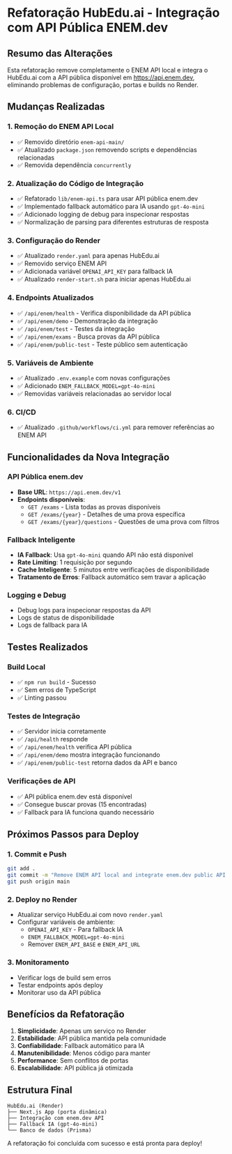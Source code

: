 # Refatoração HubEdu.ai - Integração com API Pública ENEM.dev

## Resumo das Alterações

Esta refatoração remove completamente o ENEM API local e integra o HubEdu.ai com a API pública disponível em https://api.enem.dev, eliminando problemas de configuração, portas e builds no Render.

## Mudanças Realizadas

### 1. Remoção do ENEM API Local
- ✅ Removido diretório `enem-api-main/`
- ✅ Atualizado `package.json` removendo scripts e dependências relacionadas
- ✅ Removida dependência `concurrently`

### 2. Atualização do Código de Integração
- ✅ Refatorado `lib/enem-api.ts` para usar API pública enem.dev
- ✅ Implementado fallback automático para IA usando `gpt-4o-mini`
- ✅ Adicionado logging de debug para inspecionar respostas
- ✅ Normalização de parsing para diferentes estruturas de resposta

### 3. Configuração do Render
- ✅ Atualizado `render.yaml` para apenas HubEdu.ai
- ✅ Removido serviço ENEM API
- ✅ Adicionada variável `OPENAI_API_KEY` para fallback IA
- ✅ Atualizado `render-start.sh` para iniciar apenas HubEdu.ai

### 4. Endpoints Atualizados
- ✅ `/api/enem/health` - Verifica disponibilidade da API pública
- ✅ `/api/enem/demo` - Demonstração da integração
- ✅ `/api/enem/test` - Testes da integração
- ✅ `/api/enem/exams` - Busca provas da API pública
- ✅ `/api/enem/public-test` - Teste público sem autenticação

### 5. Variáveis de Ambiente
- ✅ Atualizado `.env.example` com novas configurações
- ✅ Adicionado `ENEM_FALLBACK_MODEL=gpt-4o-mini`
- ✅ Removidas variáveis relacionadas ao servidor local

### 6. CI/CD
- ✅ Atualizado `.github/workflows/ci.yml` para remover referências ao ENEM API

## Funcionalidades da Nova Integração

### API Pública enem.dev
- **Base URL**: `https://api.enem.dev/v1`
- **Endpoints disponíveis**:
  - `GET /exams` - Lista todas as provas disponíveis
  - `GET /exams/{year}` - Detalhes de uma prova específica
  - `GET /exams/{year}/questions` - Questões de uma prova com filtros

### Fallback Inteligente
- **IA Fallback**: Usa `gpt-4o-mini` quando API não está disponível
- **Rate Limiting**: 1 requisição por segundo
- **Cache Inteligente**: 5 minutos entre verificações de disponibilidade
- **Tratamento de Erros**: Fallback automático sem travar a aplicação

### Logging e Debug
- Debug logs para inspecionar respostas da API
- Logs de status de disponibilidade
- Logs de fallback para IA

## Testes Realizados

### Build Local
- ✅ `npm run build` - Sucesso
- ✅ Sem erros de TypeScript
- ✅ Linting passou

### Testes de Integração
- ✅ Servidor inicia corretamente
- ✅ `/api/health` responde
- ✅ `/api/enem/health` verifica API pública
- ✅ `/api/enem/demo` mostra integração funcionando
- ✅ `/api/enem/public-test` retorna dados da API e banco

### Verificações de API
- ✅ API pública enem.dev está disponível
- ✅ Consegue buscar provas (15 encontradas)
- ✅ Fallback para IA funciona quando necessário

## Próximos Passos para Deploy

### 1. Commit e Push
```bash
git add .
git commit -m "Remove ENEM API local and integrate enem.dev public API with gpt-4o-mini fallback"
git push origin main
```

### 2. Deploy no Render
- Atualizar serviço HubEdu.ai com novo `render.yaml`
- Configurar variáveis de ambiente:
  - `OPENAI_API_KEY` - Para fallback IA
  - `ENEM_FALLBACK_MODEL=gpt-4o-mini`
  - Remover `ENEM_API_BASE` e `ENEM_API_URL`

### 3. Monitoramento
- Verificar logs de build sem erros
- Testar endpoints após deploy
- Monitorar uso da API pública

## Benefícios da Refatoração

1. **Simplicidade**: Apenas um serviço no Render
2. **Estabilidade**: API pública mantida pela comunidade
3. **Confiabilidade**: Fallback automático para IA
4. **Manutenibilidade**: Menos código para manter
5. **Performance**: Sem conflitos de portas
6. **Escalabilidade**: API pública já otimizada

## Estrutura Final

```
HubEdu.ai (Render)
├── Next.js App (porta dinâmica)
├── Integração com enem.dev API
├── Fallback IA (gpt-4o-mini)
└── Banco de dados (Prisma)
```

A refatoração foi concluída com sucesso e está pronta para deploy!
